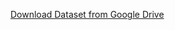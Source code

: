 [Download Dataset from Google Drive](https://drive.google.com/drive/folders/1XdsYhKdb9DLZIxSs871Tmf1165JhqVJ5?usp=share_link)
